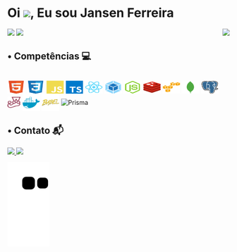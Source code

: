 <div>
  <h1 align="left">Oi <img src="https://raw.githubusercontent.com/kaueMarques/kaueMarques/master/hi.gif" height="30px">, Eu sou Jansen Ferreira</h1>
</div>
<img align="right" height="390em" src="coding.gif"/>
<div>
  <img 
     height="180" 
     src="https://github-readme-stats.vercel.app/api?username=Jansenck&show_icons=true&theme=radical" 
  />
  <img  
       height="203" 
       src="https://github-readme-stats.vercel.app/api/top-langs/?username=Jansenck&layout=compact&langs_count=16&theme=radical" 
  />
</div>

##
## • Competências 💻
<div align="left" style="display: inline_block"><br> 
  <img 
       align="center" 
       alt="HTML" 
       height="30"
       width="40" 
       src="https://raw.githubusercontent.com/devicons/devicon/master/icons/html5/html5-original.svg">
  <img 
       align="center" 
       alt="CSS" 
       height="30" 
       width="40" 
       src="https://raw.githubusercontent.com/devicons/devicon/master/icons/css3/css3-original.svg">
  <img 
       align="center" 
       alt="Js" 
       height="30" 
       width="40" 
       src="https://raw.githubusercontent.com/devicons/devicon/master/icons/javascript/javascript-plain.svg">
    <img 
       align="center" 
       alt="Typescript" 
       height="30" 
       width="40" 
       src="https://github.com/devicons/devicon/blob/master/icons/typescript/typescript-original.svg">
  <img 
       align="center" 
       alt="React" 
       height="30" 
       width="40" 
       src="https://raw.githubusercontent.com/devicons/devicon/master/icons/react/react-original.svg">
  <img 
       align="center" 
       alt="Webpack" 
       height="30" 
       width="40" 
       src="https://github.com/devicons/devicon/blob/master/icons/webpack/webpack-original.svg">
    <img 
       align="center" 
       alt="NodeJs" 
       height="30" 
       width="40" 
       src="https://github.com/devicons/devicon/blob/master/icons/nodejs/nodejs-original.svg">
  <img 
       align="center" 
       alt="Redis" 
       height="30" 
       width="40" 
       src="https://github.com/devicons/devicon/blob/master/icons/redis/redis-original.svg">
  <img 
       align="center" 
       alt="AWS" 
       height="30" 
       width="40" 
       src="https://github.com/devicons/devicon/blob/master/icons/amazonwebservices/amazonwebservices-original.svg">
  <img 
       align="center" 
       alt="MongoDB" 
       height="30" 
       width="40" 
       src="https://github.com/devicons/devicon/blob/master/icons/mongodb/mongodb-plain.svg">
  <img 
       align="center" 
       alt="PostgresSQL" 
       height="30" 
       width="40" 
       src="https://github.com/devicons/devicon/blob/master/icons/postgresql/postgresql-original.svg">
  <img 
       align="center" 
       alt="Jest" 
       height="25" 
       width="30" 
       src="https://github.com/devicons/devicon/blob/master/icons/jest/jest-plain.svg"> 
    <img 
       align="center" 
       alt="Docker" 
       height="40" 
       width="40" 
       src="https://github.com/devicons/devicon/blob/master/icons/docker/docker-plain.svg">
  <img 
       align="center"
       alt="Babel" 
       height="40" 
       width="40" 
       src="https://github.com/devicons/devicon/blob/master/icons/babel/babel-original.svg">
  <img 
       align="center" 
       alt="Prisma" 
       height="40" 
       width="50" 
       src="https://cdn.worldvectorlogo.com/logos/prisma-2.svg">
 
</div>
  
  ##
  ## • Contato 📬
<div> 
  <a href="mailto:jansencaik@gmail.com">
    <img 
         src="https://img.shields.io/badge/-Gmail-%23333?style=for-the-badge&logo=gmail&logoColor=white" target="_blank">
  </a>
  <a href="https://www.linkedin.com/in/jansen-caik-b03714100/" target="_blank">
    <img src="https://img.shields.io/badge/-LinkedIn-%230077B5?style=for-the-badge&logo=linkedin&logoColor=white" target="_blank">
  </a> 
 
  ![Snake animation](https://github.com/Jansenck/Jansenck/blob/output/github-contribution-grid-snake.svg)
 
</div>

